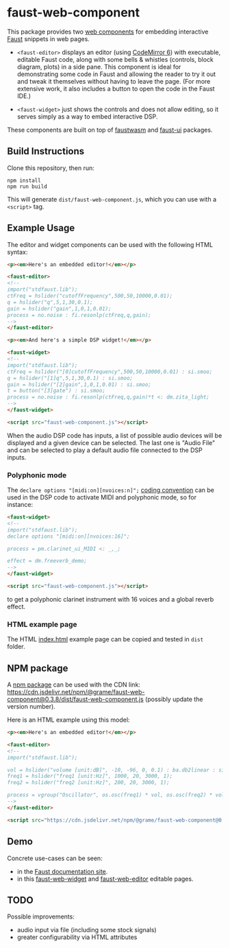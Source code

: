 # faust-web-component

This package provides two [web components](https://developer.mozilla.org/en-US/docs/Web/API/Web_components) for embedding interactive [Faust](https://faust.grame.fr) snippets in web pages.

- `<faust-editor>` displays an editor (using [CodeMirror 6](https://codemirror.net/)) with executable, editable Faust code, along with some bells & whistles (controls, block diagram, plots) in a side pane.
This component is ideal for demonstrating some code in Faust and allowing the reader to try it out and tweak it themselves without having to leave the page. (For more extensive work, it also includes a button to open the code in the Faust IDE.)

- `<faust-widget>` just shows the controls and does not allow editing, so it serves simply as a way to embed interactive DSP.

These components are built on top of [faustwasm](https://github.com/grame-cncm/faustwasm) and [faust-ui](https://github.com/Fr0stbyteR/faust-ui) packages.

## Build Instructions

Clone this repository, then run:

```shell
npm install
npm run build
```

This will generate `dist/faust-web-component.js`, which you can use with a `<script>` tag.

## Example Usage

The editor and widget components can be used with the following HTML syntax:

```html
<p><em>Here's an embedded editor!</em></p>

<faust-editor>
<!--
import("stdfaust.lib");
ctFreq = hslider("cutoffFrequency",500,50,10000,0.01);
q = hslider("q",5,1,30,0.1);
gain = hslider("gain",1,0,1,0.01);
process = no.noise : fi.resonlp(ctFreq,q,gain);
-->
</faust-editor>

<p><em>And here's a simple DSP widget!</em></p>

<faust-widget>
<!--
import("stdfaust.lib");
ctFreq = hslider("[0]cutoffFrequency",500,50,10000,0.01) : si.smoo;
q = hslider("[1]q",5,1,30,0.1) : si.smoo;
gain = hslider("[2]gain",1,0,1,0.01) : si.smoo;
t = button("[3]gate") : si.smoo;
process = no.noise : fi.resonlp(ctFreq,q,gain)*t <: dm.zita_light;
-->
</faust-widget>

<script src="faust-web-component.js"></script>
```

When the audio DSP code has inputs, a list of possible audio devices will be displayed and a given device can be selected. The last one is "Audio File" and can be selected to play a default audio file connected to the DSP inputs.

### Polyphonic mode

The `declare options "[midi:on][nvoices:n]";` [coding convention](https://faustdoc.grame.fr/manual/midi/#configuring-and-activating-polyphony) can be used in the DSP code to activate MIDI and polyphonic mode, so for instance:

```html
<faust-widget>
<!--
import("stdfaust.lib");
declare options "[midi:on][nvoices:16]";

process = pm.clarinet_ui_MIDI <: _,_;

effect = dm.freeverb_demo;
-->
</faust-widget>

<script src="faust-web-component.js"></script>
```

to get a polyphonic clarinet instrument with 16 voices and a global reverb effect.

### HTML example page

The HTML [index.html](./index.html) example page can be copied and tested in `dist` folder.

## NPM package 

 A [npm package](https://www.npmjs.com/package/@grame/faust-web-component) can be used with the CDN link: https://cdn.jsdelivr.net/npm/@grame/faust-web-component@0.3.8/dist/faust-web-component.js (possibly update the version number).
 
 Here is an HTML example using this model:
 
```html
<p><em>Here's an embedded editor!</em></p>

<faust-editor>
<!--
import("stdfaust.lib");

vol = hslider("volume [unit:dB]", -10, -96, 0, 0.1) : ba.db2linear : si.smoo;
freq1 = hslider("freq1 [unit:Hz]", 1000, 20, 3000, 1);
freq2 = hslider("freq2 [unit:Hz]", 200, 20, 3000, 1);

process = vgroup("Oscillator", os.osc(freq1) * vol, os.osc(freq2) * vol);
-->
</faust-editor>

<script src="https://cdn.jsdelivr.net/npm/@grame/faust-web-component@0.3.8/dist/faust-web-component.js"></script>
```

## Demo

Concrete use-cases can be seen: 

- in the [Faust documentation site](https://faustdoc.grame.fr).
- in this [faust-web-widget](https://codepen.io/St-phane-Letz/pen/LYMWybP) and [faust-web-editor](https://codepen.io/St-phane-Letz/pen/YzdZZoK) editable pages.

## TODO

Possible improvements:

- audio input via file (including some stock signals)
- greater configurability via HTML attributes
